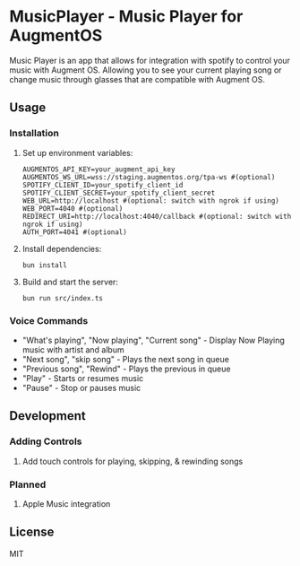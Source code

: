 # MusicPlayer - Music Player for AugmentOS

Music Player is an app that allows for integration with spotify to control your music with Augment OS. Allowing you to see your current playing song or change music through glasses that are compatible with Augment OS.

## Usage

### Installation

1. Set up environment variables:

   ```
   AUGMENTOS_API_KEY=your_augment_api_key
   AUGMENTOS_WS_URL=wss://staging.augmentos.org/tpa-ws #(optional)
   SPOTIFY_CLIENT_ID=your_spotify_client_id
   SPOTIFY_CLIENT_SECRET=your_spotify_client_secret
   WEB_URL=http://localhost #(optional: switch with ngrok if using)
   WEB_PORT=4040 #(optional)
   REDIRECT_URI=http://localhost:4040/callback #(optional: switch with ngrok if using)
   AUTH_PORT=4041 #(optional)
   ```
2. Install dependencies:

   ```
   bun install
   ```
3. Build and start the server:

   ```
   bun run src/index.ts
   ```

### Voice Commands

- "What\'s playing", "Now playing", "Current song" - Display Now Playing music with artist and album
- "Next song", "skip song" - Plays the next song in queue
- "Previous song", "Rewind" - Plays the previous in queue
- "Play" - Starts or resumes music
- "Pause" - Stop or pauses music

## Development

### Adding Controls

1. Add touch controls for playing, skipping, & rewinding songs

### Planned

1. Apple Music integration

## License

MIT
